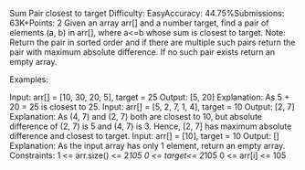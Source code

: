 Sum Pair closest to target
Difficulty: EasyAccuracy: 44.75%Submissions: 63K+Points: 2
Given an array arr[] and a number target, find a pair of elements (a, b) in arr[], where a<=b whose sum is closest to target.
Note: Return the pair in sorted order and if there are multiple such pairs return the pair with maximum absolute difference. If no such pair exists return an empty array.

Examples:

Input: arr[] = [10, 30, 20, 5], target = 25
Output: [5, 20]
Explanation: As 5 + 20 = 25 is closest to 25.
Input: arr[] = [5, 2, 7, 1, 4], target = 10
Output: [2, 7]
Explanation: As (4, 7) and (2, 7) both are closest to 10, but absolute difference of (2, 7) is 5 and (4, 7) is 3. Hence, [2, 7] has maximum absolute difference and closest to target. 
Input: arr[] = [10], target = 10
Output: []
Explanation: As the input array has only 1 element, return an empty array.
Constraints:
1 <= arr.size() <= 2*105
0 <= target<= 2*105
0 <= arr[i] <= 105
